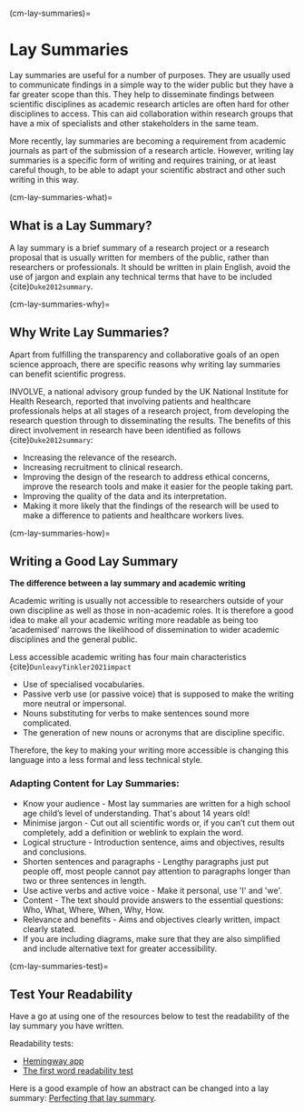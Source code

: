 (cm-lay-summaries)=
# Lay Summaries

Lay summaries are useful for a number of purposes.
They are usually used to communicate findings in a simple way to the wider public but they have a far greater scope than this.
They help to disseminate findings between scientific disciplines as academic research articles are often hard for other disciplines to access.
This can aid collaboration within research groups that have a mix of specialists and other stakeholders in the same team.

More recently, lay summaries are becoming a requirement from academic journals as part of the submission of a research article.
However, writing lay summaries is a specific form of writing and requires training, or at least careful though, to be able to adapt your scientific abstract and other such writing in this way.

(cm-lay-summaries-what)=
## What is a Lay Summary?

A lay summary is a brief summary of a research project or a research proposal that is usually written for members of the public, rather than researchers or professionals.
It should be written in plain English, avoid the use of jargon and explain any technical terms that have to be included {cite}`Duke2012summary`.

(cm-lay-summaries-why)=
## Why Write Lay Summaries?

Apart from fulfilling the transparency and collaborative goals of an open science approach, there are specific reasons why writing lay summaries can benefit scientific progress.

INVOLVE, a national advisory group funded by the UK National Institute for Health Research, reported that involving patients and healthcare professionals helps at all stages of a research project, from developing the research question through to disseminating the results.
The benefits of this direct involvement in research have been identified as follows {cite}`Duke2012summary`:
* Increasing the relevance of the research.
* Increasing recruitment to clinical research.
* Improving the design of the research to address ethical concerns, improve the research tools and make it easier for the people taking part.
* Improving the quality of the data and its interpretation.
* Making it more likely that the findings of the research will be used to make a difference to patients and healthcare workers lives.

(cm-lay-summaries-how)=
## Writing a Good Lay Summary

**The difference between a lay summary and academic writing**

Academic writing is usually not accessible to researchers outside of your own discipline as well as those in non-academic roles.
It is therefore a good idea to make all your academic writing more readable as being too ‘academised’ narrows the likelihood of dissemination to wider academic disciplines and the general public.

Less accessible academic writing has four main characteristics {cite}`DunleavyTinkler2021impact`
* Use of specialised vocabularies.
* Passive verb use (or passive voice) that is supposed to make the writing more neutral or impersonal.
* Nouns substituting for verbs to make sentences sound more complicated.
* The generation of new nouns or acronyms that are discipline specific.

Therefore, the key to making your writing more accessible is changing this language into a less formal and less technical style.

### Adapting Content for Lay Summaries:

* Know your audience - Most lay summaries are written for a high school age child’s level of understanding.
That's about 14 years old!
* Minimise jargon - Cut out all scientific words or, if you can’t cut them out completely, add a definition or weblink to explain the word.
* Logical structure - Introduction sentence, aims and objectives, results and conclusions.
* Shorten sentences and paragraphs - Lengthy paragraphs just put people off, most people cannot pay attention to paragraphs longer than two or three sentences in length.
* Use active verbs and active voice - Make it personal, use 'I' and 'we'.
* Content - The text should provide answers to the essential questions: Who, What, Where, When, Why, How.
* Relevance and benefits - Aims and objectives clearly written, impact clearly stated.
* If you are including diagrams, make sure that they are also simplified and include alternative text for greater accessibility.

(cm-lay-summaries-test)=
## Test Your Readability

Have a go at using one of the resources below to test the readability of the lay summary you have written.

Readability tests:
* [Hemingway app](http://www.hemingwayapp.com/)
* [The first word readability test](http://thefirstword.co.uk/readabilitytest/)

Here is a good example of how an abstract can be changed into a lay summary: [Perfecting that lay summary](https://bitesizebio.com/10871/perfecting-that-lay-summary/).
